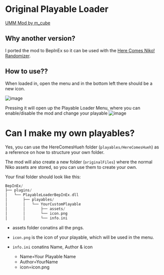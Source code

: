 # Original Playable Loader

[UMM Mod by m_cube](https://www.nexusmods.com/herecomesniko/mods/2?tab=description)

## Why another version?

I ported the mod to BepInEx so it can be used with the [Here Comes Niko! Randomizer](https://www.nexusmods.com/herecomesniko/mods/2?tab=description).

## How to use??
When loaded in, open the menu and in the bottom left there should be a new icon. 

![image](https://github.com/user-attachments/assets/f690cea7-c77a-4e2f-8a84-de71793076e0)


Pressing it will open up the Playable Loader Menu, where you can enable/disable the mod and change your playable
![image](https://github.com/user-attachments/assets/a1116b6a-c0b3-4ffe-a446-bb11fa5e1f14)


# Can I make my own playables?
Yes, you can use the HereComesHueh folder (`playables/HereComesHueh`) as a reference on how to structure your own folder.

The mod will also create a new folder (`originalFiles`) where the normal Niko assets are stored, so you can use them to create your own.

Your final folder should look like this:
```swift
BepInEx/
├── plugins/
│   └── PlayableLoaderBepInEx.dll
│       ├── playables/
│       │   └── YourCustomPlayable
│       │       ├── assets/
│       │       └── icon.png
│       │       └── info.ini
```
- assets folder conatins all the pngs.

- `icon.png` is the icon of your playable, which will be used in the menu.

- `info.ini` conatins Name, Author & icon
   - Name=Your Playable Name
   - Author=YourName
   - icon=icon.png
